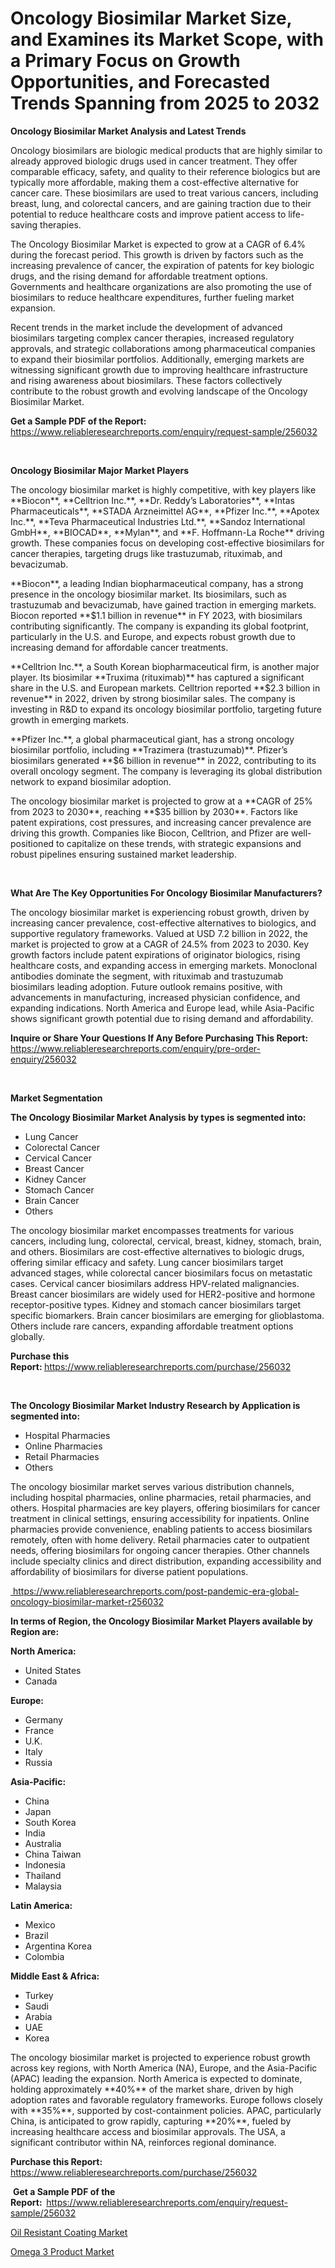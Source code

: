 <p><h1>Oncology Biosimilar Market Size, and Examines its Market Scope, with a Primary Focus on Growth Opportunities, and Forecasted Trends Spanning from 2025 to 2032</h1></p><p><strong>Oncology Biosimilar Market Analysis and Latest Trends</strong></p>
<p><p>Oncology biosimilars are biologic medical products that are highly similar to already approved biologic drugs used in cancer treatment. They offer comparable efficacy, safety, and quality to their reference biologics but are typically more affordable, making them a cost-effective alternative for cancer care. These biosimilars are used to treat various cancers, including breast, lung, and colorectal cancers, and are gaining traction due to their potential to reduce healthcare costs and improve patient access to life-saving therapies.</p><p>The Oncology Biosimilar Market is expected to grow at a CAGR of 6.4% during the forecast period. This growth is driven by factors such as the increasing prevalence of cancer, the expiration of patents for key biologic drugs, and the rising demand for affordable treatment options. Governments and healthcare organizations are also promoting the use of biosimilars to reduce healthcare expenditures, further fueling market expansion.</p><p>Recent trends in the market include the development of advanced biosimilars targeting complex cancer therapies, increased regulatory approvals, and strategic collaborations among pharmaceutical companies to expand their biosimilar portfolios. Additionally, emerging markets are witnessing significant growth due to improving healthcare infrastructure and rising awareness about biosimilars. These factors collectively contribute to the robust growth and evolving landscape of the Oncology Biosimilar Market.</p></p>
<p><strong>Get a Sample PDF of the Report:&nbsp;</strong> <a href="https://www.reliableresearchreports.com/enquiry/request-sample/256032?utm_campaign=48&utm_medium=2&utm_source=Github&utm_content=ia&utm_term=21012025&utm_id=oncology-biosimilar">https://www.reliableresearchreports.com/enquiry/request-sample/256032</a></p>
<p>&nbsp;</p>
<p><strong>Oncology Biosimilar Major Market Players</strong></p>
<p><p>The oncology biosimilar market is highly competitive, with key players like **Biocon**, **Celltrion Inc.**, **Dr. Reddy’s Laboratories**, **Intas Pharmaceuticals**, **STADA Arzneimittel AG**, **Pfizer Inc.**, **Apotex Inc.**, **Teva Pharmaceutical Industries Ltd.**, **Sandoz International GmbH**, **BIOCAD**, **Mylan**, and **F. Hoffmann-La Roche** driving growth. These companies focus on developing cost-effective biosimilars for cancer therapies, targeting drugs like trastuzumab, rituximab, and bevacizumab.</p><p>**Biocon**, a leading Indian biopharmaceutical company, has a strong presence in the oncology biosimilar market. Its biosimilars, such as trastuzumab and bevacizumab, have gained traction in emerging markets. Biocon reported **$1.1 billion in revenue** in FY 2023, with biosimilars contributing significantly. The company is expanding its global footprint, particularly in the U.S. and Europe, and expects robust growth due to increasing demand for affordable cancer treatments.</p><p>**Celltrion Inc.**, a South Korean biopharmaceutical firm, is another major player. Its biosimilar **Truxima (rituximab)** has captured a significant share in the U.S. and European markets. Celltrion reported **$2.3 billion in revenue** in 2022, driven by strong biosimilar sales. The company is investing in R&D to expand its oncology biosimilar portfolio, targeting future growth in emerging markets.</p><p>**Pfizer Inc.**, a global pharmaceutical giant, has a strong oncology biosimilar portfolio, including **Trazimera (trastuzumab)**. Pfizer’s biosimilars generated **$6 billion in revenue** in 2022, contributing to its overall oncology segment. The company is leveraging its global distribution network to expand biosimilar adoption.</p><p>The oncology biosimilar market is projected to grow at a **CAGR of 25% from 2023 to 2030**, reaching **$35 billion by 2030**. Factors like patent expirations, cost pressures, and increasing cancer prevalence are driving this growth. Companies like Biocon, Celltrion, and Pfizer are well-positioned to capitalize on these trends, with strategic expansions and robust pipelines ensuring sustained market leadership.</p></p>
<p>&nbsp;</p>
<p><strong>What Are The Key Opportunities For Oncology Biosimilar Manufacturers?</strong></p>
<p><p>The oncology biosimilar market is experiencing robust growth, driven by increasing cancer prevalence, cost-effective alternatives to biologics, and supportive regulatory frameworks. Valued at USD 7.2 billion in 2022, the market is projected to grow at a CAGR of 24.5% from 2023 to 2030. Key growth factors include patent expirations of originator biologics, rising healthcare costs, and expanding access in emerging markets. Monoclonal antibodies dominate the segment, with rituximab and trastuzumab biosimilars leading adoption. Future outlook remains positive, with advancements in manufacturing, increased physician confidence, and expanding indications. North America and Europe lead, while Asia-Pacific shows significant growth potential due to rising demand and affordability.</p></p>
<p><strong>Inquire or Share Your Questions If Any Before Purchasing This Report:</strong> <a href="https://www.reliableresearchreports.com/enquiry/pre-order-enquiry/256032?utm_campaign=48&utm_medium=2&utm_source=Github&utm_content=ia&utm_term=21012025&utm_id=oncology-biosimilar">https://www.reliableresearchreports.com/enquiry/pre-order-enquiry/256032</a></p>
<p>&nbsp;</p>
<p><strong>Market Segmentation</strong></p>
<p><strong>The Oncology Biosimilar Market Analysis by types is segmented into:</strong></p>
<p><ul><li>Lung Cancer</li><li>Colorectal Cancer</li><li>Cervical Cancer</li><li>Breast Cancer</li><li>Kidney Cancer</li><li>Stomach Cancer</li><li>Brain Cancer</li><li>Others</li></ul></p>
<p><p>The oncology biosimilar market encompasses treatments for various cancers, including lung, colorectal, cervical, breast, kidney, stomach, brain, and others. Biosimilars are cost-effective alternatives to biologic drugs, offering similar efficacy and safety. Lung cancer biosimilars target advanced stages, while colorectal cancer biosimilars focus on metastatic cases. Cervical cancer biosimilars address HPV-related malignancies. Breast cancer biosimilars are widely used for HER2-positive and hormone receptor-positive types. Kidney and stomach cancer biosimilars target specific biomarkers. Brain cancer biosimilars are emerging for glioblastoma. Others include rare cancers, expanding affordable treatment options globally.</p></p>
<p><strong>Purchase this Report:&nbsp;</strong><a href="https://www.reliableresearchreports.com/purchase/256032?utm_campaign=48&utm_medium=2&utm_source=Github&utm_content=ia&utm_term=21012025&utm_id=oncology-biosimilar">https://www.reliableresearchreports.com/purchase/256032</a></p>
<p>&nbsp;</p>
<p><strong>The Oncology Biosimilar Market Industry Research by Application is segmented into:</strong></p>
<p><ul><li>Hospital Pharmacies</li><li>Online Pharmacies</li><li>Retail Pharmacies</li><li>Others</li></ul></p>
<p><p>The oncology biosimilar market serves various distribution channels, including hospital pharmacies, online pharmacies, retail pharmacies, and others. Hospital pharmacies are key players, offering biosimilars for cancer treatment in clinical settings, ensuring accessibility for inpatients. Online pharmacies provide convenience, enabling patients to access biosimilars remotely, often with home delivery. Retail pharmacies cater to outpatient needs, offering biosimilars for ongoing cancer therapies. Other channels include specialty clinics and direct distribution, expanding accessibility and affordability of biosimilars for diverse patient populations.</p></p>
<p><a href="https://www.reliableresearchreports.com/post-pandemic-era-global-oncology-biosimilar-market-r256032?utm_campaign=48&utm_medium=2&utm_source=Github&utm_content=ia&utm_term=21012025&utm_id=oncology-biosimilar">&nbsp;https://www.reliableresearchreports.com/post-pandemic-era-global-oncology-biosimilar-market-r256032</a></p>
<p><strong>In terms of Region, the Oncology Biosimilar Market Players available by Region are:</strong></p>
<p>
    <p> <strong> North America: </strong>
        <ul>
            <li>United States</li>
            <li>Canada</li>
        </ul>
        </p> 
    <p> <strong> Europe: </strong>
        <ul>
            <li>Germany</li>
            <li>France</li>
            <li>U.K.</li>
            <li>Italy</li>
            <li>Russia</li>
        </ul>
        </p> 
    <p> <strong> Asia-Pacific: </strong>
        <ul>
            <li>China</li>
            <li>Japan</li>
            <li>South Korea</li>
            <li>India</li>
            <li>Australia</li>
            <li>China Taiwan</li>
            <li>Indonesia</li>
            <li>Thailand</li>
            <li>Malaysia</li>
        </ul>
        </p> 
    <p> <strong> Latin America: </strong>
        <ul>
            <li>Mexico</li>
            <li>Brazil</li>
            <li>Argentina Korea</li>
            <li>Colombia</li>
        </ul>
        </p> 
    <p> <strong> Middle East & Africa: </strong>
        <ul>
            <li>Turkey</li>
            <li>Saudi</li>
            <li>Arabia</li>
            <li>UAE</li>
            <li>Korea</li>
        </ul>
    </p>
    </p>
<p><p>The oncology biosimilar market is projected to experience robust growth across key regions, with North America (NA), Europe, and the Asia-Pacific (APAC) leading the expansion. North America is expected to dominate, holding approximately **40%** of the market share, driven by high adoption rates and favorable regulatory frameworks. Europe follows closely with **35%**, supported by cost-containment policies. APAC, particularly China, is anticipated to grow rapidly, capturing **20%**, fueled by increasing healthcare access and biosimilar approvals. The USA, a significant contributor within NA, reinforces regional dominance.</p></p>
<p><strong>Purchase this Report: </strong><a href="https://www.reliableresearchreports.com/purchase/256032?utm_campaign=48&utm_medium=2&utm_source=Github&utm_content=ia&utm_term=21012025&utm_id=oncology-biosimilar">https://www.reliableresearchreports.com/purchase/256032</a></p>
<p>&nbsp;<strong>Get a Sample PDF of the Report:&nbsp;&nbsp;</strong><a href="https://www.reliableresearchreports.com/enquiry/request-sample/256032?utm_campaign=48&utm_medium=2&utm_source=Github&utm_content=ia&utm_term=21012025&utm_id=oncology-biosimilar">https://www.reliableresearchreports.com/enquiry/request-sample/256032</a></p>
<p><strong></strong></p>
<p><p><a href="https://github.com/tamiaknaub6/Market-Research-Report-List-1/blob/main/oil-resistant-coating-market.md?utm_campaign=48&utm_medium=2&utm_source=Github&utm_content=ia&utm_term=21012025&utm_id=oncology-biosimilar">Oil Resistant Coating Market</a></p><p><a href="https://github.com/mathastilley812967/Market-Research-Report-List-1/blob/main/omega-3-product-market.md?utm_campaign=48&utm_medium=2&utm_source=Github&utm_content=ia&utm_term=21012025&utm_id=oncology-biosimilar">Omega 3 Product Market</a></p></p>